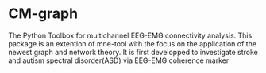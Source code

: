 # CM-graph
The Python Toolbox for multichannel EEG-EMG connectivity analysis. This package is an extention of mne-tool with the focus on the application of the newest graph and network theory.  It is first developped to investigate stroke and autism spectral disorder(ASD) via EEG-EMG coherence marker 

